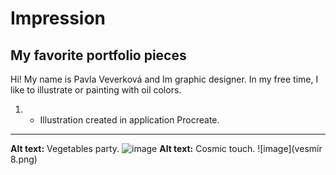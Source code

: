 # Impression 

## My favorite portfolio pieces

Hi!
My name is Pavla Veverková and Im graphic designer. In my free time, I like to illustrate or painting with oil colors. 

1. - Illustration created in application Procreate.
---
**Alt text:** Vegetables party. 
![image](Ilustrace.png)
**Alt text:** Cosmic touch. 
![image](vesmír 8.png)
